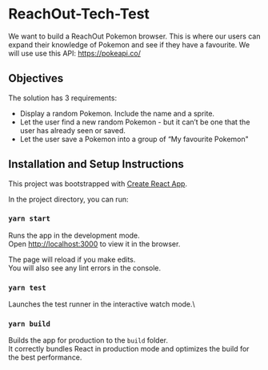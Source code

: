 # ReachOut-Tech-Test
We want to build a ReachOut Pokemon browser. This is where our users can expand their knowledge
of Pokemon and see if they have a favourite. We will use use this API: https://pokeapi.co/


## Objectives
The solution has 3 requirements:
* Display a random Pokemon. Include the name and a sprite.
* Let the user find a new random Pokemon - but it can’t be one that the user has already seen or saved.
* Let the user save a Pokemon into a group of “My favourite Pokemon"

## Installation and Setup Instructions

This project was bootstrapped with [Create React App](https://github.com/facebook/create-react-app).

In the project directory, you can run:

### `yarn start`

Runs the app in the development mode.\
Open [http://localhost:3000](http://localhost:3000) to view it in the browser.

The page will reload if you make edits.\
You will also see any lint errors in the console.

### `yarn test`

Launches the test runner in the interactive watch mode.\

### `yarn build`

Builds the app for production to the `build` folder.\
It correctly bundles React in production mode and optimizes the build for the best performance.
